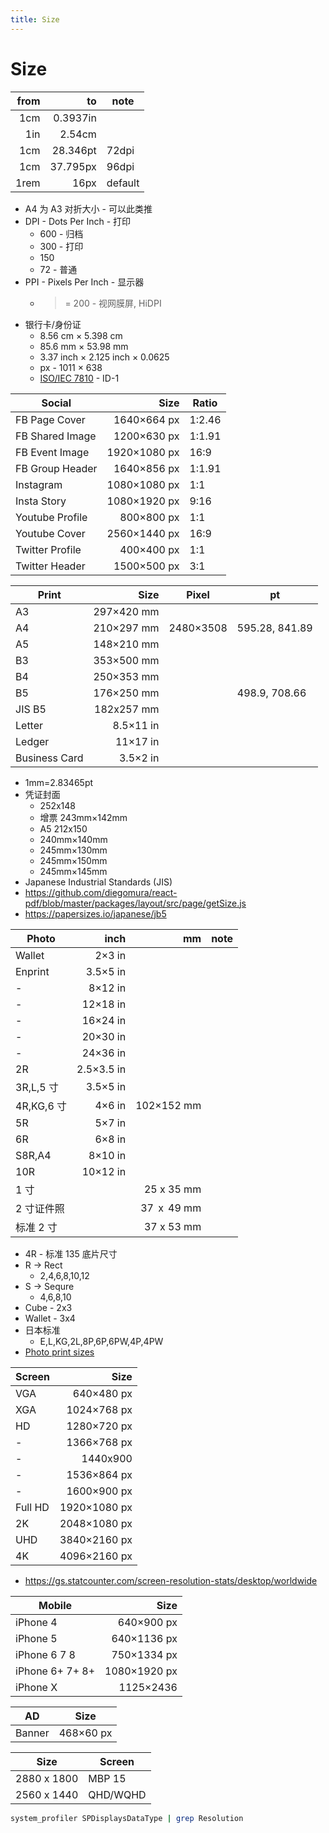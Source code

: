 ```yaml
---
title: Size
---
```


# Size

| from |       to | note    |
| ---: | -------: | ------- |
|  1cm | 0.3937in |
|  1in |   2.54cm |
|  1cm | 28.346pt | 72dpi   |
|  1cm | 37.795px | 96dpi   |
| 1rem |     16px | default |

- A4 为 A3 对折大小 - 可以此类推
- DPI - Dots Per Inch - 打印
  - 600 - 归档
  - 300 - 打印
  - 150
  - 72 - 普通
- PPI - Pixels Per Inch - 显示器
  - > = 200 - 视网膜屏, HiDPI
- 银行卡/身份证
  - 8.56 cm × 5.398 cm
  - 85.6 mm × 53.98 mm
  - 3.37 inch × 2.125 inch × 0.0625
  - px - 1011 × 638
  - [ISO/IEC 7810](https://en.wikipedia.org/wiki/ISO/IEC_7810) - ID-1

| Social          |         Size | Ratio  |
| --------------- | -----------: | ------ |
| FB Page Cover   |  1640×664 px | 1:2.46 |
| FB Shared Image |  1200×630 px | 1:1.91 |
| FB Event Image  | 1920×1080 px | 16:9   |
| FB Group Header |  1640×856 px | 1:1.91 |
| Instagram       | 1080×1080 px | 1:1    |
| Insta Story     | 1080×1920 px | 9:16   |
| Youtube Profile |   800×800 px | 1:1    |
| Youtube Cover   | 2560×1440 px | 16:9   |
| Twitter Profile |   400×400 px | 1:1    |
| Twitter Header  |  1500×500 px | 3:1    |

| Print         |       Size | Pixel     | pt             |
| ------------- | ---------: | --------- | -------------- |
| A3            | 297×420 mm |
| A4            | 210×297 mm | 2480×3508 | 595.28, 841.89 |
| A5            | 148×210 mm |
| B3            | 353×500 mm |
| B4            | 250×353 mm |
| B5            | 176×250 mm |           | 498.9, 708.66  |
| JIS B5        | 182x257 mm |
| Letter        |  8.5×11 in |
| Ledger        |   11×17 in |
| Business Card |   3.5×2 in |

- 1mm=2.83465pt
- 凭证封面
  - 252x148
  - 增票 243mm×142mm
  - A5 212x150
  - 240mm×140mm
  - 245mm×130mm
  - 245mm×150mm
  - 245mm×145mm
- Japanese Industrial Standards (JIS)
- https://github.com/diegomura/react-pdf/blob/master/packages/layout/src/page/getSize.js
- https://papersizes.io/japanese/jb5

| Photo      |       inch |           mm | note |
| ---------- | ---------: | -----------: | ---- |
| Wallet     |     2×3 in |
| Enprint    |   3.5×5 in |
| -          |    8×12 in |
| -          |   12×18 in |
| -          |   16×24 in |
| -          |   20×30 in |
| -          |   24×36 in |
| 2R         | 2.5×3.5 in |
| 3R,L,5 寸  |   3.5×5 in |
| 4R,KG,6 寸 |     4×6 in |   102×152 mm |
| 5R         |     5×7 in |
| 6R         |     6×8 in |
| S8R,A4     |    8×10 in |
| 10R        |   10×12 in |
| 1 寸       |            |   25 x 35 mm |
| 2 寸证件照 |            | 37  x  49 mm |
| 标准 2 寸  |            |   37 x 53 mm |

- 4R - 标准 135 底片尺寸
- R -> Rect
  - 2,4,6,8,10,12
- S -> Sequre
  - 4,6,8,10
- Cube - 2x3
- Wallet - 3x4
- 日本标准
  - E,L,KG,2L,8P,6P,6PW,4P,4PW
- [Photo print sizes](https://en.wikipedia.org/wiki/Photo_print_sizes)

| Screen  |         Size |
| ------- | -----------: |
| VGA     |   640×480 px |
| XGA     |  1024×768 px |
| HD      |  1280×720 px |
| -       |  1366×768 px |
| -       |     1440x900 |
| -       |  1536×864 px |
| -       |  1600×900 px |
| Full HD | 1920×1080 px |
| 2K      | 2048×1080 px |
| UHD     | 3840×2160 px |
| 4K      | 4096×2160 px |

- https://gs.statcounter.com/screen-resolution-stats/desktop/worldwide

| Mobile          |         Size |
| --------------- | -----------: |
| iPhone 4        |   640×900 px |
| iPhone 5        |  640×1136 px |
| iPhone 6 7 8    |  750×1334 px |
| iPhone 6+ 7+ 8+ | 1080×1920 px |
| iPhone X        |    1125×2436 |

| AD     | Size      |
| ------ | --------- |
| Banner | 468×60 px |

| Size        | Screen   |
| ----------- | -------- |
| 2880 x 1800 | MBP 15   |
| 2560 x 1440 | QHD/WQHD |

<!--
720x400
80×25 text mode
VGA 80 × 25
9×16 pixels per character

8×16 pixels per character. The 9th pixel column is a repeated 8th pixel column.
This separates most characters for a nicer visual impression.

https://wiki.osdev.org/Text_Mode_Cursor#Font_based_.22graphical.22_cursor

https://retrocomputing.stackexchange.com/a/14808

-->

```bash
system_profiler SPDisplaysDataType | grep Resolution
```
